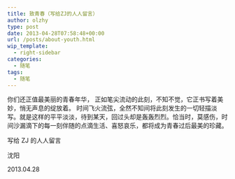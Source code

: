 ```yaml
---
title: 致青春（写给ZJ的人人留言）
author: olzhy
type: post
date: 2013-04-28T07:58:48+00:00
url: /posts/about-youth.html
wip_template:
  - right-sidebar
categories:
  - 随笔
tags:
  - 随笔
---
```


你们还正值最美丽的青春年华， 正如笔尖流动的此刻，不知不觉，它正书写着美妙，悄无声息的绽放着。 时间飞火流弦，全然不知间将此刻发生的一切轻描淡写。就是这样的平平淡淡，待到某天，回过头却是轰轰烈烈。恰当时，莫感伤，时间沙漏滴下的每一刻伴随的点滴生活、喜怒哀乐，都将成为青春过后最美的珍藏。

写给 ZJ 的人人留言

沈阳

2013.04.28
